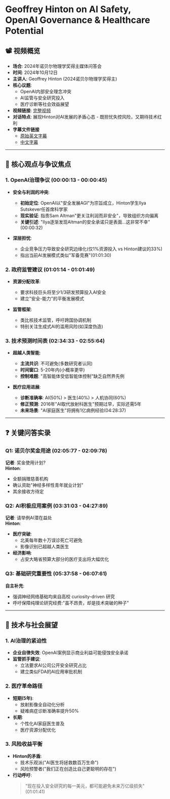 # Geoffrey Hinton on AI Safety, OpenAI Governance & Healthcare Potential

## 📽️ 视频概览
- **场合**: 2024年诺贝尔物理学奖得主媒体问答会
- **时间**: 2024年10月12日
- **主讲人**: Geoffrey Hinton (2024诺贝尔物理学奖得主)
- **核心议题**: 
  - OpenAI内部安全理念冲突
  - AI监管与安全研究投入
  - 医疗诊断等社会效益展望
- **视频链接**: [完整视频](https://www.youtube.com/watch?v=9K5mtyXrhnU)
- **对话特点**: 展现Hinton对AI发展的矛盾心态 - 既担忧失控风险，又期待技术红利
- **字幕文件链接**
  - [原始英文字幕](../srt/20241012Geoffrey_Hinton_Calls_It_Unfortunate_That_Ilya_Found_Out_Sam_Altman_Was_Profit-Driven.txt)
  - [中文字幕](../srt/20241012Geoffrey_Hinton_Calls_It_Unfortunate_That_Ilya_Found_Out_Sam_Altman_Was_Profit-Driven-中文.txt)
---

## 🎯 核心观点与争议焦点

### 1. **OpenAI治理争议 (00:00:13 - 00:00:45)**
- **安全与利润的冲突**:
  - **初始定位**: OpenAI以"安全发展AGI"为宗旨成立，Hinton学生Ilya Sutskever任首席科学家
  - **现实验证**: 指责Sam Altman"更关注利润而非安全"，导致组织方向偏离
  - **关键引述**: "Ilya逐渐发现Altman的安全承诺只是表面...这非常不幸"(00:00:32)

- **深层担忧**:
  - 企业竞争压力导致安全研究边缘化(仅1%资源投入 vs Hinton建议的33%)
  - 指出当前AI发展模式类似"军备竞赛"(01:01:30)

### 2. **政府监管建议 (01:01:14 - 01:01:49)**
- **资源分配改革**:
  - 要求科技巨头将至少1/3研发预算投入AI安全
  - 建立"安全-能力"的平衡发展模式

- **监管框架**:
  - 类比核技术监管，呼吁跨国协调机制
  - 特别关注生成式AI的滥用风险(如深度伪造)

### 3. **技术预测时间表 (02:34:33 - 02:55:64)**
- **超越人类智能**:
  - **主流共识**: 不可避免(多数研究者认同)
  - **时间窗口**: 5-20年内(小概率更早)
  - **控制难题**: "高智能体受低智能体控制"缺乏自然界先例

- **医疗应用进展**:
  - **诊断准确率**: AI(50%) > 医生(40%) > 人机协同(60%)
  - **修正预测**: 2016年"AI取代放射科医生"预期过早，实际还需5年
  - **未来场景**: "AI家庭医生"将拥有1亿病例经验(04:28:37)

---

## ❓ 关键问答实录

### Q1: 诺贝尔奖金用途 (02:05:77 - 02:09:78)
**记者**: 奖金使用计划?  
**Hinton**: 
- 全额捐赠慈善机构
- 确认资助"神经多样性青年就业计划"
- 其余接收方待定

### Q2: AI积极应用案例 (03:31:03 - 04:27:89)
**记者**: 请举例AI潜在益处  
**Hinton**:
- **医疗突破**:
  - 北美每年数十万误诊死亡可避免
  - 影像识别已超越人类医生
- **经济影响**:
  - 占安大略省预算大部分的医疗支出将大幅优化

### Q3: 基础研究重要性 (05:37:58 - 06:07:61)
**自主补充**: 
- 强调神经网络基础均来自高校 curiosity-driven 研究
- 呼吁保障纯理论研究经费:"虽不昂贵，却是技术突破的种子"

---

## 🔮 技术与社会展望

### 1. **AI治理的紧迫性**
- **企业自律失效**: OpenAI案例显示商业利益可能侵蚀安全承诺
- **监管抓手建议**:
  - 立法要求AI公司公开安全研究占比
  - 建立类似FDA的AI应用审批机制

### 2. **医疗革命路径**
- **短期(5年)**:
  - 放射影像全自动化分析
  - 疑难病症诊断准确率提升50%
- **长期**:
  - 个性化AI家庭医生普及
  - 医疗资源分配优化

### 3. **风险收益平衡**
- **Hinton的矛盾**:
  - 技术乐观派("AI医生将拯救数百万生命")
  - 风险预警者("我们正在创造比自己更聪明的存在")
- **行动呼吁**:
  > "现在投入安全研究的每一美元，都可能避免未来万亿级损失"  
  > (01:01:41)
